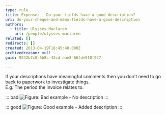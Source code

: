 ```yaml
---
type: rule
title: Expenses - Do your fields have a good description?
uri: do-your-cheque-and-memo-fields-have-a-good-description
authors:
  - title: Ulysses Maclaren
    url: /people/ulysses-maclaren
related: []
redirects: []
created: 2013-04-19T18:45:40.000Z
archivedreason: null
guid: 9242b7c0-5b8c-43cd-aae8-66fde910f927

---
```


If your descriptions have meaningful comments then you don't need to go back to paperwork to investigate things.  
E.g. The period the invoice relates to.

<!--endintro-->

::: bad
![Figure: Bad example - No description](memo-field-bad.png "Figure: Bad Example")
:::

::: good
![Figure: Good example - Added description](memo-field-good.png "Figure: Good Example")
:::
